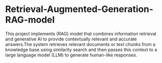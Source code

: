 # Retrieval-Augmented-Generation-RAG-model
This project implements (RAG) model that combines information retrieval and generative AI to provide contextually relevant and accurate answers.The system retrieves relevant documents or text chunks from a knowledge base using similarity search and then passes this context to a large language model (LLM) to generate human-like responses.
